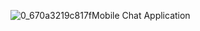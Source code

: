 ![0_670a3219c817fMobile Chat Application](https://github.com/user-attachments/assets/0d13e95e-99fb-4ca6-a219-4c59a6cde274)

